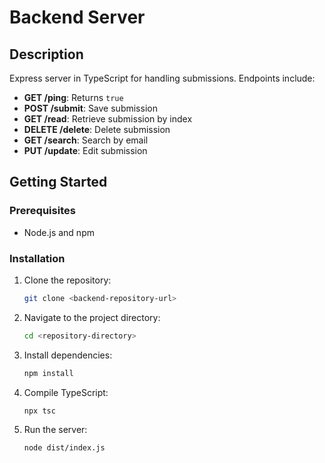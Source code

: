 # Backend Server

## Description

Express server in TypeScript for handling submissions. Endpoints include:
- **GET /ping**: Returns `true`
- **POST /submit**: Save submission
- **GET /read**: Retrieve submission by index
- **DELETE /delete**: Delete submission
- **GET /search**: Search by email
- **PUT /update**: Edit submission

## Getting Started

### Prerequisites
- Node.js and npm

### Installation
1. Clone the repository:
    ```bash
    git clone <backend-repository-url>
    ```
2. Navigate to the project directory:
    ```bash
    cd <repository-directory>
    ```
3. Install dependencies:
    ```bash
    npm install
    ```
4. Compile TypeScript:
    ```bash
    npx tsc
    ```
5. Run the server:
    ```bash
    node dist/index.js
    ```
